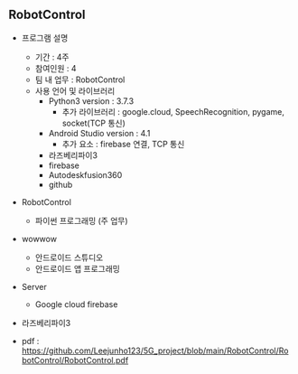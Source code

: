 ## RobotControl
- 프로그램 설명
    + 기간 : 4주
    + 참여인원 : 4
    + 팀 내 업무 : RobotControl
    + 사용 언어 및 라이브러리
        + Python3 version : 3.7.3
            + 추가 라이브러리 : google.cloud, SpeechRecognition, pygame, socket(TCP 통신)
        + Android Studio version : 4.1
            + 추가 요소 : firebase 연결, TCP 통신
        + 라즈베리파이3
        + firebase
        + Autodeskfusion360
        + github

- RobotControl
    + 파이썬 프로그래밍 (주 업무)

- wowwow
    + 안드로이드 스튜디오
    + 안드로이드 앱 프로그래밍

- Server
    + Google cloud firebase

- 라즈베리파이3

- pdf : https://github.com/Leejunho123/5G_project/blob/main/RobotControl/RobotControl/RobotControl.pdf